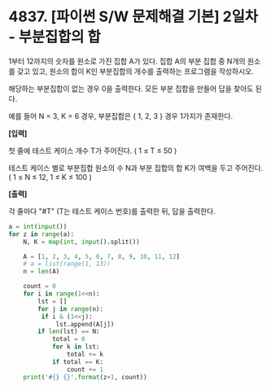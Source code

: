 # 4837. [파이썬 S/W 문제해결 기본] 2일차 - 부분집합의 합

1부터 12까지의 숫자를 원소로 가진 집합 A가 있다. 집합 A의 부분 집합 중 N개의 원소를 갖고 있고, 원소의 합이 K인 부분집합의 개수를 출력하는 프로그램을 작성하시오.

해당하는 부분집합이 없는 경우 0을 출력한다. 모든 부분 집합을 만들어 답을 찾아도 된다.
 

예를 들어 N = 3, K = 6 경우, 부분집합은 { 1, 2, 3 } 경우 1가지가 존재한다.

 
 

**[입력]**
 

첫 줄에 테스트 케이스 개수 T가 주어진다. ( 1 ≤ T ≤ 50 )
 

테스트 케이스 별로 부분집합 원소의 수 N과 부분 집합의 합 K가 여백을 두고 주어진다. ( 1 ≤ N ≤ 12, 1 ≤ K ≤ 100 )

 

**[출력]**
 

각 줄마다 "#T" (T는 테스트 케이스 번호)를 출력한 뒤, 답을 출력한다.





```python
a = int(input())
for z in range(a):
    N, K = map(int, input().split())

    A = [1, 2, 3, 4, 5, 6, 7, 8, 9, 10, 11, 12]
    # a = list(range(1, 13))
    n = len(A)

    count = 0
    for i in range(1<<n):
        lst = []
        for j in range(n):
         if i & (1<<j):
             lst.append(A[j])
        if len(lst) == N:
            total = 0
            for k in lst:
                total += k
            if total == K:
                count += 1
    print('#{} {}'.format(z+1, count))
```

